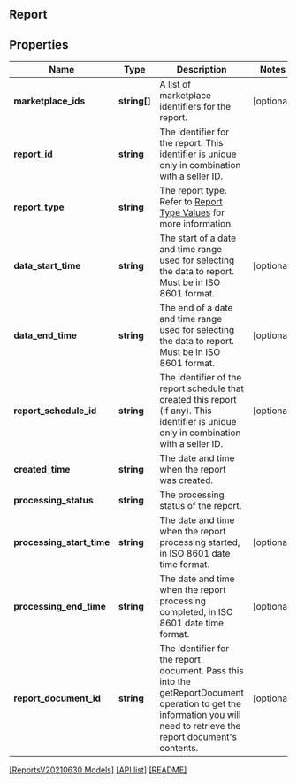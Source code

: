 ## Report

## Properties

Name | Type | Description | Notes
------------ | ------------- | ------------- | -------------
**marketplace_ids** | **string[]** | A list of marketplace identifiers for the report. | [optional]
**report_id** | **string** | The identifier for the report. This identifier is unique only in combination with a seller ID. |
**report_type** | **string** | The report type. Refer to [Report Type Values](https://developer-docs.amazon.com/sp-api/docs/report-type-values) for more information. |
**data_start_time** | **string** | The start of a date and time range used for selecting the data to report. Must be in ISO 8601 format. | [optional]
**data_end_time** | **string** | The end of a date and time range used for selecting the data to report. Must be in ISO 8601 format. | [optional]
**report_schedule_id** | **string** | The identifier of the report schedule that created this report (if any). This identifier is unique only in combination with a seller ID. | [optional]
**created_time** | **string** | The date and time when the report was created. |
**processing_status** | **string** | The processing status of the report. |
**processing_start_time** | **string** | The date and time when the report processing started, in ISO 8601 date time format. | [optional]
**processing_end_time** | **string** | The date and time when the report processing completed, in ISO 8601 date time format. | [optional]
**report_document_id** | **string** | The identifier for the report document. Pass this into the getReportDocument operation to get the information you will need to retrieve the report document's contents. | [optional]

[[ReportsV20210630 Models]](../) [[API list]](../../Api) [[README]](../../../README.md)
